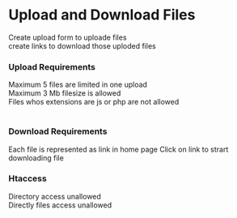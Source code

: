 # Upload and Download Files

Create upload form to uploade files<br>
create links to download those uploded files

### Upload Requirements

Maximum 5 files are limited in one upload<br>
Maximum 3 Mb filesize is allowed<br>
Files whos extensions are js or php are not allowed<br><br>

### Download Requirements

Each file is represented as link in home page
Click on link to strart downloading file

### Htaccess

Directory access unallowed<br/>
Directly files access unallowed

